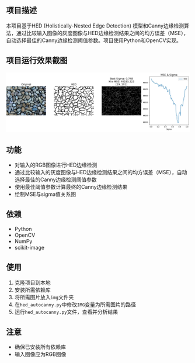 ## 项目描述

本项目基于HED (Holistically-Nested Edge Detection) 模型和Canny边缘检测算法，通过比较输入图像的灰度图像与HED边缘检测结果之间的均方误差（MSE），自动选择最佳的Canny边缘检测阈值参数。项目使用Python和OpenCV实现。

## 项目运行效果截图
![答案截图](result.jpg)

## 功能

- 对输入的RGB图像进行HED边缘检测
- 通过比较输入的灰度图像与HED边缘检测结果之间的均方误差（MSE），自动选择最佳的Canny边缘检测阈值参数
- 使用最佳阈值参数计算最终的Canny边缘检测结果
- 绘制MSE与sigma值关系图

## 依赖

- Python
- OpenCV
- NumPy
- scikit-image

## 使用

1. 克隆项目到本地
2. 安装所需依赖库
3. 将所需图片放入`img`文件夹
4. 在`hed_autocanny.py`中修改`IMG`变量为所需图片的路径
5. 运行`hed_autocanny.py`文件，查看并分析结果

## 注意

- 确保已安装所有依赖库
- 输入图像应为RGB图像


